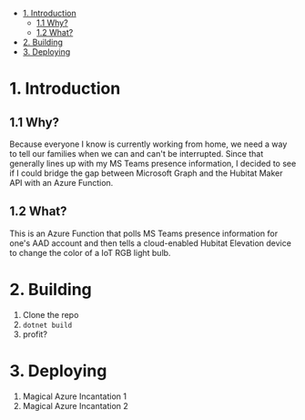 - [1. Introduction](#1-introduction)
  - [1.1 Why?](#11-why)
  - [1.2 What?](#12-what)
- [2. Building](#2-building)
- [3. Deploying](#3-deploying)

# 1. Introduction

## 1.1 Why?

Because everyone I know is currently working from home, we need a way to tell our families when we can 
and can't be interrupted. Since that generally lines up with my MS Teams presence information, I decided 
to see if I could bridge the gap between Microsoft Graph and the Hubitat Maker API with an Azure Function.

## 1.2 What?

This is an Azure Function that polls MS Teams presence information for one's AAD account and then tells 
a cloud-enabled Hubitat Elevation device to change the color of a IoT RGB light bulb.

# 2. Building

1. Clone the repo
2. ```dotnet build```
3. profit?

# 3. Deploying

1. Magical Azure Incantation 1
2. Magical Azure Incantation 2
